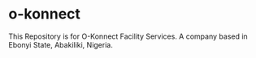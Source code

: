 # o-konnect
This Repository is for O-Konnect Facility Services. A company based in Ebonyi  State, Abakiliki, Nigeria.

